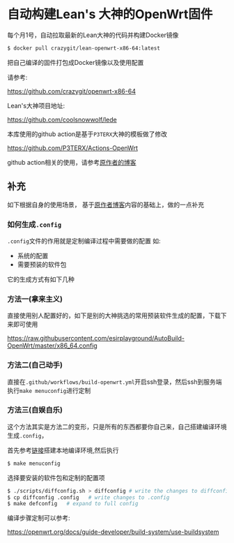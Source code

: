# 自动构建Lean's 大神的OpenWrt固件

每个月1号，自动拉取最新的Lean大神的代码并构建Docker镜像

```bash
$ docker pull crazygit/lean-openwrt-x86-64:latest
```

把自己编译的固件打包成Docker镜像以及使用配置

请参考:

<https://github.com/crazygit/openwrt-x86-64>


Lean's大神项目地址:

<https://github.com/coolsnowwolf/lede>

本库使用的github action是基于`P3TERX`大神的模板做了修改

<https://github.com/P3TERX/Actions-OpenWrt>

github action相关的使用，请参考[原作者的博客](https://p3terx.com/archives/build-openwrt-with-github-actions.html)


## 补充

如下根据自身的使用场景， 基于[原作者博客](https://p3terx.com/archives/build-openwrt-with-github-actions.html)内容的基础上，做的一点补充

### 如何生成`.config`

`.config`文件的作用就是定制编译过程中需要做的配置
如:
* 系统的配置
* 需要预装的软件包

它的生成方式有如下几种

### 方法一(拿来主义)

直接使用别人配置好的，如下是别的大神挑选的常用预装软件生成的配置，下载下来即可使用

<https://raw.githubusercontent.com/esirplayground/AutoBuild-OpenWrt/master/x86_64.config>

### 方法二(自己动手)

直接在`.github/workflows/build-openwrt.yml`开启ssh登录，然后ssh到服务端执行`make menuconfig`进行定制

### 方法三(自娱自乐)

这个方法其实是方法二的变形，只是所有的东西都要你自己来，自己搭建编译环境生成`.config`，

首先参考[链接](https://github.com/coolsnowwolf/lede)搭建本地编译环境,然后执行

```bash
$ make menuconfig
```

选择要安装的软件包和定制的配置项

```bash
$ ./scripts/diffconfig.sh > diffconfig # write the changes to diffconfig
$ cp diffconfig .config   # write changes to .config
$ make defconfig   # expand to full config
```

编译步骤定制可以参考:

<https://openwrt.org/docs/guide-developer/build-system/use-buildsystem>
